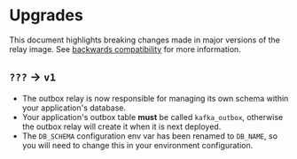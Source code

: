 # Upgrades

This document highlights breaking changes made in major versions of the relay image. See [backwards compatibility](/tools/docs/backwards-compatibility.md) for more information.

## `???` -> `v1`

* The outbox relay is now responsible for managing its own schema within your application's database.
* Your application's outbox table **must** be called `kafka_outbox`, otherwise the outbox relay will create it when it is next deployed.
* The `DB_SCHEMA` configuration env var has been renamed to `DB_NAME`, so you will need to change this in your environment configuration.
